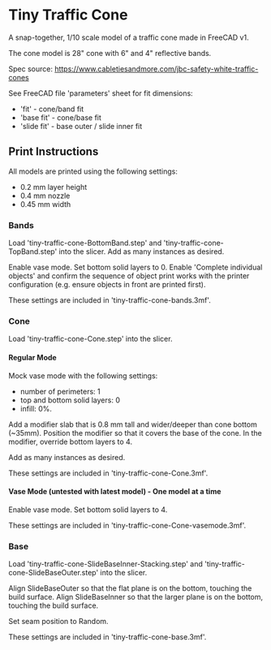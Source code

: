 # Tiny Traffic Cone

A snap-together, 1/10 scale model of a traffic cone made in FreeCAD v1.

The cone model is 28" cone with 6" and 4" reflective bands.

Spec source: https://www.cabletiesandmore.com/jbc-safety-white-traffic-cones

See FreeCAD file 'parameters' sheet for fit dimensions:
- 'fit' - cone/band fit
- 'base fit' - cone/base fit
- 'slide fit' - base outer / slide inner fit

## Print Instructions

All models are printed using the following settings:
* 0.2 mm layer height
* 0.4 mm nozzle
* 0.45 mm width

### Bands

Load 'tiny-traffic-cone-BottomBand.step' and 'tiny-traffic-cone-TopBand.step' into the slicer.
Add as many instances as desired.

Enable vase mode. Set bottom solid layers to 0.
Enable 'Complete individual objects' and confirm the sequence of object print works with the
printer configuration (e.g. ensure objects in front are printed first).

These settings are included in 'tiny-traffic-cone-bands.3mf'.

### Cone

Load 'tiny-traffic-cone-Cone.step' into the slicer.

#### Regular Mode

Mock vase mode with the following settings:
* number of perimeters: 1
* top and bottom solid layers: 0
* infill: 0%.

Add a modifier slab that is 0.8 mm tall and wider/deeper than cone bottom (~35mm).
Position the modifier so that it covers the base of the cone.
In the modifier, override bottom layers to 4.

Add as many instances as desired.

These settings are included in 'tiny-traffic-cone-Cone.3mf'.

#### Vase Mode (untested with latest model) - One model at a time

Enable vase mode. Set bottom solid layers to 4.

These settings are included in 'tiny-traffic-cone-Cone-vasemode.3mf'.

### Base

Load 'tiny-traffic-cone-SlideBaseInner-Stacking.step' and 'tiny-traffic-cone-SlideBaseOuter.step' into the slicer.

Align SlideBaseOuter so that the flat plane is on the bottom, touching the build surface.
Align SlideBaseInner so that the larger plane is on the bottom, touching the build surface.

Set seam position to Random.

These settings are included in 'tiny-traffic-cone-base.3mf'.
